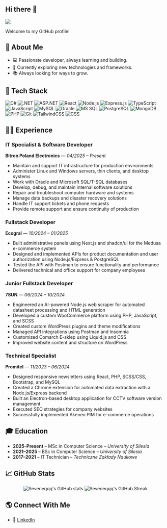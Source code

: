 ## Hi there 👋

![](https://komarev.com/ghpvc/?username=Seveneqqq&label=PROFILE+VIEWS)

Welcome to my GitHub profile!

## 🚀 About Me

- 💻 Passionate developer, always learning and building.
- 🌱 Currently exploring new technologies and frameworks.
- 📚 Always looking for ways to grow.

## 🧰 Tech Stack

![C#](https://img.shields.io/badge/-C%23-333?style=flat&logo=c-sharp)
![.NET](https://img.shields.io/badge/-.NET-333?style=flat&logo=dotnet)
![ASP.NET](https://img.shields.io/badge/-ASP.NET-333?style=flat&logo=dotnet)
![React](https://img.shields.io/badge/-React-333?style=flat&logo=react)
![Node.js](https://img.shields.io/badge/-Node.js-333?style=flat&logo=node.js)
![Express.js](https://img.shields.io/badge/-Express.js-333?style=flat&logo=express)
![TypeScript](https://img.shields.io/badge/-TypeScript-333?style=flat&logo=typescript)
![JavaScript](https://img.shields.io/badge/-JavaScript-333?style=flat&logo=javascript)
![MySQL](https://img.shields.io/badge/-MySQL-333?style=flat&logo=mysql)
![Oracle](https://img.shields.io/badge/-Oracle_SQL-333?style=flat&logo=oracle)
![MS SQL](https://img.shields.io/badge/-MSQL-333?style=flat&logo=microsoft-sql-server)
![PostgreSQL](https://img.shields.io/badge/-PostgreSQL-333?style=flat&logo=postgresql)
![MongoDB](https://img.shields.io/badge/-MongoDB-333?style=flat&logo=mongodb)
![PHP](https://img.shields.io/badge/-PHP-333?style=flat&logo=php)
![Git](https://img.shields.io/badge/-Git-333?style=flat&logo=git)
![TailwindCSS](https://img.shields.io/badge/-TailwindCSS-333?style=flat&logo=tailwind-css)
![CSS](https://img.shields.io/badge/-CSS-333?style=flat&logo=css)


## 🧑‍💼 Experience

### **IT Specialist & Software Developer**  
**Bitron Poland Electronics** — *04/2025 – Present*  
- Maintain and support IT infrastructure for production environments  
- Administer Linux and Windows servers, thin clients, and desktop systems  
- Work with Oracle and Microsoft SQL/T-SQL databases  
- Develop, debug, and maintain internal software solutions  
- Repair and troubleshoot computer hardware and systems  
- Manage data backups and disaster recovery solutions  
- Handle IT support tickets and phone requests  
- Provide remote support and ensure continuity of production  


### **Fullstack Developer**  
**Ecogral** — *10/2024 – 01/2025*  
- Built administrative panels using Next.js and shadcn/ui for the Medusa e-commerce system  
- Designed and implemented APIs for product documentation and user authorization using Node.js/Express & PostgreSQL  
- Tested the API with Postman to ensure functionality and performance
- Delivered technical and office support for company employees   


### **Junior Fullstack Developer**  
**7SUN** — *06/2024 – 10/2024*  
- Engineered an AI-powered Node.js web scraper for automated datasheet processing and HTML generation
- Developed a custom WooCommerce platform using PHP, JavaScript, and SCSS
- Created custom WordPress plugins and theme modifications  
- Managed API integrations using Postman and Insomnia  
- Customized Comarch E-sklep using Liquid.js and CSS     
- Improved website content and structure on WordPress  


### **Technical Specialist**  
**Promitel** — *11/2023 – 06/2024*   
- Designed responsive newsletters using React, PHP, SCSS/CSS, Bootstrap, and MySQL
- Created a Chrome extension for automated data extraction with a Node.js/Express backend  
- Built an Electron-based desktop application for CCTV software version management
- Executed SEO strategies for company websites  
- Successfully implemented Akeneo PIM for e-commerce operations   


## 🎓 Education

- **2025–Present** – MSc in Computer Science – *University of Silesia*  
- **2021–2025** – BSc in Computer Science – *University of Silesia*  
- **2017–2021** – IT Technician – *Techniczne Zakłady Naukowe*

## 📈 GitHub Stats

<p align="center">
  <img src="https://github-readme-stats.vercel.app/api?username=Seveneqqq&show_icons=true&theme=github_dark" alt="Seveneqqq's GitHub stats" />
  <img src="https://github-readme-streak-stats.herokuapp.com/?user=Seveneqqq&theme=github-dark" alt="Seveneqqq's GitHub Streak" />
</p>

## 🌎 Connect With Me

- 💼 [LinkedIn](https://www.linkedin.com/in/seveneqqq)

<!--
**Seveneqqq/Seveneqqq** is a ✨ _special_ ✨ repository because its `README.md` (this file) appears on your GitHub profile.

Here are some ideas to get you started:

- 🔭 I’m currently working on ...
- 🌱 I’m currently learning ...
- 👯 I’m looking to collaborate on ...
- 🤔 I’m looking for help with ...
- 💬 Ask me about ...
- 📫 How to reach me: ...
- 😄 Pronouns: ...
- ⚡ Fun fact: ...
-->
